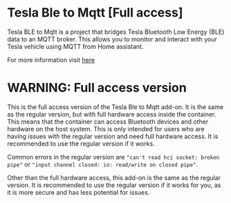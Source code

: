 # Tesla Ble to Mqtt [Full access]

Tesla BLE to Mqtt is a project that bridges Tesla Bluetooth Low Energy (BLE) data to an MQTT broker. This allows you to monitor and interact with your Tesla vehicle using MQTT from Home assistant.

For more information visit [here](https://github.com/Lenart12/TeslaBle2Mqtt)

# WARNING: Full access version
This is the full access version of the Tesla Ble to Mqtt add-on. It is the same as the regular version,
but with full hardware access inside the container. This means that the container can access Bluetooth
devices and other hardware on the host system. This is only intended for users who are having issues with
the regular version and need full hardware access. It is recommended to use the regular version if it works.

Common errors in the regular version are `"can't read hci socket: broken pipe"` or `"input channel closed: io: read/write on closed pipe"`.

Other than the full hardware access, this add-on is the same as the regular version. It is recommended to use
the regular version if it works for you, as it is more secure and has less potential for issues.
